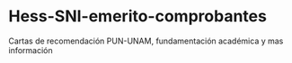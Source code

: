 # Hess-SNI-emerito-comprobantes
Cartas de recomendación PUN-UNAM, fundamentación académica y mas información
